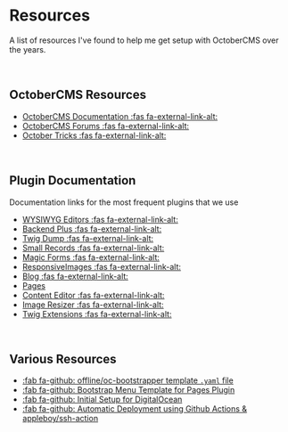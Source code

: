# Resources
A list of resources I've found to help me get setup with OctoberCMS over the years.

</br>

## OctoberCMS Resources

* [OctoberCMS Documentation :fas fa-external-link-alt:](https://octobercms.com/docs/)
* [OctoberCMS Forums :fas fa-external-link-alt:](https://octobercms.com/forum)
* [October Tricks :fas fa-external-link-alt:](https://octobertricks.com/)

</br>

## Plugin Documentation

Documentation links for the most frequent plugins that we use

* [WYSIWYG Editors :fas fa-external-link-alt:](https://octobercms.com/plugin/anandpatel-wysiwygeditors#documentation)
* [Backend Plus :fas fa-external-link-alt:](https://octobercms.com/plugin/indikator-backend#documentation)
* [Twig Dump :fas fa-external-link-alt:](https://octobercms.com/plugin/inetis-dump)
* [Small Records :fas fa-external-link-alt:](https://octobercms.com/plugin/janvince-smallrecords#documentation)
* [Magic Forms :fas fa-external-link-alt:](https://octobercms.com/plugin/martin-forms#documentation)
* [ResponsiveImages :fas fa-external-link-alt:](https://octobercms.com/plugin/offline-responsiveimages#documentation)
* [Blog :fas fa-external-link-alt:](https://github.com/rainlab/blog-plugin)
* [Pages](https://github.com/rainlab/pages-plugin)
* [Content Editor :fas fa-external-link-alt:](https://octobercms.com/plugin/samuell-contenteditor#documentation)
* [Image Resizer :fas fa-external-link-alt:](https://octobercms.com/plugin/toughdeveloper-imageresizer#documentation)
* [Twig Extensions :fas fa-external-link-alt:](https://octobercms.com/plugin/vojtasvoboda-twigextensions#documentation)

</br>

## Various Resources

* [:fab fa-github: offline/oc-bootstrapper template `.yaml` file](https://gist.github.com/artistro08/c7945056373d62831bc76660f2dbf114)
* [:fab fa-github: Bootstrap Menu Template for Pages Plugin](https://gist.github.com/artistro08/6544409a1d14485f64bcd5a6fa207f6a)
* [:fab fa-github: Initial Setup for DigitalOcean](https://gist.github.com/artistro08/f39dc6ae7c42f0e176e67a97841c6ca5)
* [:fab fa-github: Automatic Deployment using Github Actions & appleboy/ssh-action](https://gist.github.com/artistro08/b7677551c54fe60e2f80f9f21ee72063)